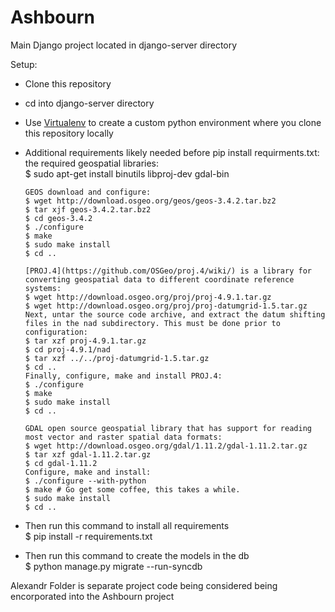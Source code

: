 # Ashbourn
Main Django project located in django-server directory    

Setup:
* Clone this repository     
* cd into django-server directory    
* Use [Virtualenv](https://virtualenv.pypa.io/en/stable/) to create a custom python environment where you clone this repository locally 
* Additional requirements likely needed before pip install requirments.txt:    
      the required geospatial libraries:    
      $ sudo apt-get install binutils libproj-dev gdal-bin    
            
      GEOS download and configure:        
      $ wget http://download.osgeo.org/geos/geos-3.4.2.tar.bz2      
      $ tar xjf geos-3.4.2.tar.bz2  
      $ cd geos-3.4.2   
      $ ./configure     
      $ make            
      $ sudo make install     
      $ cd .. 
            
      [PROJ.4](https://github.com/OSGeo/proj.4/wiki/) is a library for converting geospatial data to different coordinate reference systems:   
      $ wget http://download.osgeo.org/proj/proj-4.9.1.tar.gz     
      $ wget http://download.osgeo.org/proj/proj-datumgrid-1.5.tar.gz   
      Next, untar the source code archive, and extract the datum shifting files in the nad subdirectory. This must be done prior to configuration:    
      $ tar xzf proj-4.9.1.tar.gz   
      $ cd proj-4.9.1/nad     
      $ tar xzf ../../proj-datumgrid-1.5.tar.gz 
      $ cd ..     
      Finally, configure, make and install PROJ.4:    
      $ ./configure     
      $ make      
      $ sudo make install     
      $ cd ..     
      
      GDAL open source geospatial library that has support for reading most vector and raster spatial data formats:     
      $ wget http://download.osgeo.org/gdal/1.11.2/gdal-1.11.2.tar.gz   
      $ tar xzf gdal-1.11.2.tar.gz  
      $ cd gdal-1.11.2  
      Configure, make and install:  
      $ ./configure --with-python     
      $ make # Go get some coffee, this takes a while.      
      $ sudo make install     
      $ cd ..     
            
* Then run this command to install all requirements   
      $ pip install -r requirements.txt
            
* Then run this command to create the models in the db      
      $ python manage.py migrate --run-syncdb
    
Alexandr Folder is separate project code being considered being encorporated into the Ashbourn project
